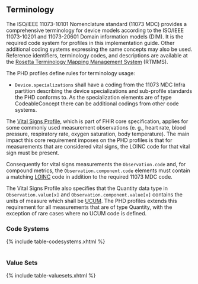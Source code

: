 ## Terminology

The ISO/IEEE 11073-10101 Nomenclature standard (11073 MDC) provides a comprehensive terminology for device models according to the ISO/IEEE 11073-10201 and 11073-20601 Domain information models (DIM). 
It is the required code system for profiles in this implementation guide. Other additional coding systems expressing the same concepts may also be used.
Reference identifiers, terminology codes, and descriptions are available at the <a href="https://rtmms.nist.gov/rtmms/index.htm">Rosetta Terminology Mapping Management System</a> (RTMMS).

<p>The PHD profiles define rules for terminology usage:</p>
<ul>
<li>
  <code>Device.specializations</code> shall have a coding from the 11073 MDC Infra partition describing the device specializations and sub-profile standards the PHD conforms to. As the specialization elements are of type CodeableConcept there can be additional codings from other code systems.
</li>
</ul>
<p>The <a href="http://hl7.org/fhir/observation-vitalsigns.html">Vital Signs Profile</a>, which is part of FHIR core specification, applies for some commonly used measurement observations (e. g., heart rate, blood pressure, respiratory rate, oxygen saturation, body temperature). The main impact this core requirement imposes on the PHD profiles is that for measurements that are considered vital signs, the LOINC code for that vital sign must be present. 
</p><p>
Consequently for vital signs measurements the <code>Observation.code</code> and, for compound metrics, the <code>Observation.component.code</code> elements must contain a matching <a href="http://hl7.org/fhir/loinc.html">LOINC</a> code in addition to the required 11073 MDC code. 
</p><p>
The Vital Signs Profile also specifies that the Quantity data type in <code>Observation.value[x]</code> and <code>Observation.component.value[x]</code> contains the units of measure which shall be <a href="http://hl7.org/fhir/ucum.html">UCUM</a>. The PHD profiles extends this requirement for all measurements that are of type Quantity, with the exception of rare cases where no UCUM code is defined.
</p>

### Code Systems

<table class="table-striped" style="width:100%">
<col style="width:40%"/>
<col style="width:60%"/>
{% include table-codesystems.xhtml %}
</table>

### Value Sets

<table class="table-striped" style="width:100%">
<col style="width:40%"/>
<col style="width:60%"/>
{% include table-valuesets.xhtml %}
</table>
